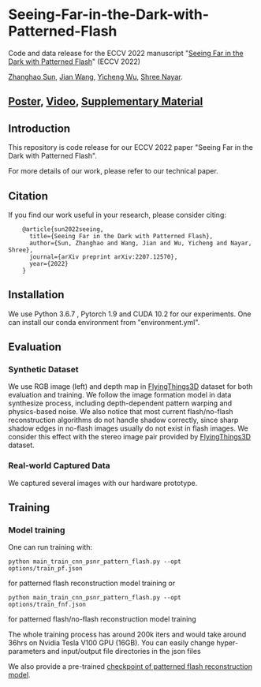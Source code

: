 # Seeing-Far-in-the-Dark-with-Patterned-Flash
Code and data release for the ECCV 2022 manuscript "[Seeing Far in the Dark with Patterned Flash]" (ECCV 2022)

[Zhanghao Sun], [Jian Wang], [Yicheng Wu], [Shree Nayar].

## [Poster], [Video], [Supplementary Material]

[Seeing Far in the Dark with Patterned Flash]: https://arxiv.org/pdf/2207.12570.pdf
[Zhanghao Sun]: https://zhsun0357.github.io/
[Jian Wang]: https://jianwang-cmu.github.io/
[Yicheng Wu]: https://yichengwu.github.io/
[Shree Nayar]: http://www.cs.columbia.edu/~nayar/
[Poster]: https://zhsun0357.github.io/data/2891.pdf
[Video]: https://zhsun0357.github.io/data/2891.mp4
[Supplementary Material]: https://jianwang-cmu.github.io/22patternedFlash/patteredFlash-supp.pdf

## Introduction
This repository is code release for our ECCV 2022 paper "Seeing Far in the Dark with Patterned Flash". 



For more details of our work, please refer to our technical paper.

## Citation
If you find our work useful in your research, please consider citing:

        @article{sun2022seeing,
          title={Seeing Far in the Dark with Patterned Flash},
          author={Sun, Zhanghao and Wang, Jian and Wu, Yicheng and Nayar, Shree},
          journal={arXiv preprint arXiv:2207.12570},
          year={2022}
        }

## Installation
We use Python 3.6.7 , Pytorch 1.9 and CUDA 10.2 for our experiments. One can install our conda environment from "environment.yml".

## Evaluation
### Synthetic Dataset
We use RGB image (left) and depth map in [FlyingThings3D] dataset for both evaluation and training. 
We follow the image formation model in data synthesize process, including depth-dependent pattern warping and physics-based noise. We also notice that most current flash/no-flash reconstruction algorithms do not handle shadow correctly, since sharp shadow edges in no-flash images usually do not exist in flash images. We consider this effect with the stereo image pair provided by [FlyingThings3D] dataset.

### Real-world Captured Data
We captured several images with our hardware prototype.

[FlyingThings3D]: https://lmb.informatik.uni-freiburg.de/resources/datasets/SceneFlowDatasets.en.html

## Training
### Model training
One can run training with:
    
    python main_train_cnn_psnr_pattern_flash.py --opt options/train_pf.json
    
for patterned flash reconstruction model training or 

    python main_train_cnn_psnr_pattern_flash.py --opt options/train_fnf.json
        
for patterned flash/no-flash reconstruction model training
    
The whole training process has around 200k iters and would take around 36hrs on Nvidia Tesla V100 GPU (16GB).
You can easily change hyper-parameters and input/output file directories in the json files

We also provide a pre-trained [checkpoint of patterned flash reconstruction model].

[checkpoint of patterned flash reconstruction model]: https://zhsun0357.github.io/

